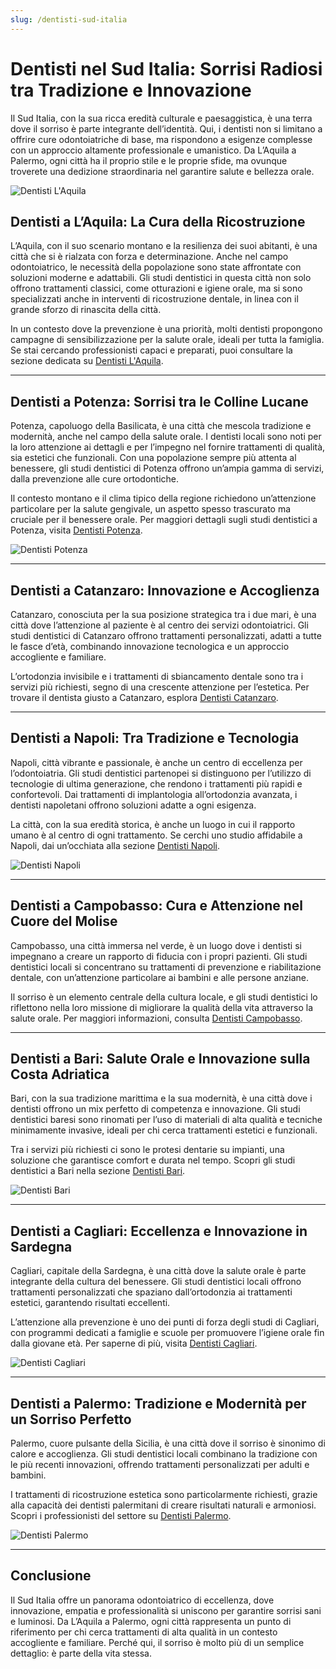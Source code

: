 ```yaml
---
slug: /dentisti-sud-italia
---
```

# Dentisti nel Sud Italia: Sorrisi Radiosi tra Tradizione e Innovazione

Il Sud Italia, con la sua ricca eredità culturale e paesaggistica, è una terra dove il sorriso è parte integrante dell’identità. Qui, i dentisti non si limitano a offrire cure odontoiatriche di base, ma rispondono a esigenze complesse con un approccio altamente professionale e umanistico. Da L’Aquila a Palermo, ogni città ha il proprio stile e le proprie sfide, ma ovunque troverete una dedizione straordinaria nel garantire salute e bellezza orale.

![Dentisti L'Aquila](/guide-img/output/65.jpg)

## Dentisti a L’Aquila: La Cura della Ricostruzione

L’Aquila, con il suo scenario montano e la resilienza dei suoi abitanti, è una città che si è rialzata con forza e determinazione. Anche nel campo odontoiatrico, le necessità della popolazione sono state affrontate con soluzioni moderne e adattabili. Gli studi dentistici in questa città non solo offrono trattamenti classici, come otturazioni e igiene orale, ma si sono specializzati anche in interventi di ricostruzione dentale, in linea con il grande sforzo di rinascita della città.

In un contesto dove la prevenzione è una priorità, molti dentisti propongono campagne di sensibilizzazione per la salute orale, ideali per tutta la famiglia. Se stai cercando professionisti capaci e preparati, puoi consultare la sezione dedicata su [Dentisti L'Aquila](https://www.impresaitalia.info/8513/1/dentisti/l-aquila.aspx).

---

## Dentisti a Potenza: Sorrisi tra le Colline Lucane

Potenza, capoluogo della Basilicata, è una città che mescola tradizione e modernità, anche nel campo della salute orale. I dentisti locali sono noti per la loro attenzione ai dettagli e per l’impegno nel fornire trattamenti di qualità, sia estetici che funzionali. Con una popolazione sempre più attenta al benessere, gli studi dentistici di Potenza offrono un’ampia gamma di servizi, dalla prevenzione alle cure ortodontiche.

Il contesto montano e il clima tipico della regione richiedono un’attenzione particolare per la salute gengivale, un aspetto spesso trascurato ma cruciale per il benessere orale. Per maggiori dettagli sugli studi dentistici a Potenza, visita [Dentisti Potenza](https://www.impresaitalia.info/8513/1/dentisti/potenza.aspx).

![Dentisti Potenza](/guide-img/output/66.jpg)

---

## Dentisti a Catanzaro: Innovazione e Accoglienza

Catanzaro, conosciuta per la sua posizione strategica tra i due mari, è una città dove l’attenzione al paziente è al centro dei servizi odontoiatrici. Gli studi dentistici di Catanzaro offrono trattamenti personalizzati, adatti a tutte le fasce d’età, combinando innovazione tecnologica e un approccio accogliente e familiare.

L’ortodonzia invisibile e i trattamenti di sbiancamento dentale sono tra i servizi più richiesti, segno di una crescente attenzione per l’estetica. Per trovare il dentista giusto a Catanzaro, esplora [Dentisti Catanzaro](https://www.impresaitalia.info/8513/1/dentisti/catanzaro.aspx).

---

## Dentisti a Napoli: Tra Tradizione e Tecnologia

Napoli, città vibrante e passionale, è anche un centro di eccellenza per l’odontoiatria. Gli studi dentistici partenopei si distinguono per l’utilizzo di tecnologie di ultima generazione, che rendono i trattamenti più rapidi e confortevoli. Dai trattamenti di implantologia all’ortodonzia avanzata, i dentisti napoletani offrono soluzioni adatte a ogni esigenza.

La città, con la sua eredità storica, è anche un luogo in cui il rapporto umano è al centro di ogni trattamento. Se cerchi uno studio affidabile a Napoli, dai un’occhiata alla sezione [Dentisti Napoli](https://www.impresaitalia.info/8513/1/dentisti/napoli.aspx).

![Dentisti Napoli](/guide-img/output/67.jpg)

---

## Dentisti a Campobasso: Cura e Attenzione nel Cuore del Molise

Campobasso, una città immersa nel verde, è un luogo dove i dentisti si impegnano a creare un rapporto di fiducia con i propri pazienti. Gli studi dentistici locali si concentrano su trattamenti di prevenzione e riabilitazione dentale, con un’attenzione particolare ai bambini e alle persone anziane.

Il sorriso è un elemento centrale della cultura locale, e gli studi dentistici lo riflettono nella loro missione di migliorare la qualità della vita attraverso la salute orale. Per maggiori informazioni, consulta [Dentisti Campobasso](https://www.impresaitalia.info/8513/1/dentisti/campobasso.aspx).

---

## Dentisti a Bari: Salute Orale e Innovazione sulla Costa Adriatica

Bari, con la sua tradizione marittima e la sua modernità, è una città dove i dentisti offrono un mix perfetto di competenza e innovazione. Gli studi dentistici baresi sono rinomati per l’uso di materiali di alta qualità e tecniche minimamente invasive, ideali per chi cerca trattamenti estetici e funzionali.

Tra i servizi più richiesti ci sono le protesi dentarie su impianti, una soluzione che garantisce comfort e durata nel tempo. Scopri gli studi dentistici a Bari nella sezione [Dentisti Bari](https://www.impresaitalia.info/8513/1/dentisti/bari.aspx).

![Dentisti Bari](/guide-img/output/68.jpg)

---

## Dentisti a Cagliari: Eccellenza e Innovazione in Sardegna

Cagliari, capitale della Sardegna, è una città dove la salute orale è parte integrante della cultura del benessere. Gli studi dentistici locali offrono trattamenti personalizzati che spaziano dall’ortodonzia ai trattamenti estetici, garantendo risultati eccellenti.

L’attenzione alla prevenzione è uno dei punti di forza degli studi di Cagliari, con programmi dedicati a famiglie e scuole per promuovere l’igiene orale fin dalla giovane età. Per saperne di più, visita [Dentisti Cagliari](https://www.impresaitalia.info/8513/1/dentisti/cagliari.aspx).

![Dentisti Cagliari](/guide-img/output/69.jpg)

---

## Dentisti a Palermo: Tradizione e Modernità per un Sorriso Perfetto

Palermo, cuore pulsante della Sicilia, è una città dove il sorriso è sinonimo di calore e accoglienza. Gli studi dentistici locali combinano la tradizione con le più recenti innovazioni, offrendo trattamenti personalizzati per adulti e bambini.

I trattamenti di ricostruzione estetica sono particolarmente richiesti, grazie alla capacità dei dentisti palermitani di creare risultati naturali e armoniosi. Scopri i professionisti del settore su [Dentisti Palermo](https://www.impresaitalia.info/8513/1/dentisti/palermo.aspx).

![Dentisti Palermo](/guide-img/output/70.jpg)

---

## Conclusione

Il Sud Italia offre un panorama odontoiatrico di eccellenza, dove innovazione, empatia e professionalità si uniscono per garantire sorrisi sani e luminosi. Da L’Aquila a Palermo, ogni città rappresenta un punto di riferimento per chi cerca trattamenti di alta qualità in un contesto accogliente e familiare. Perché qui, il sorriso è molto più di un semplice dettaglio: è parte della vita stessa.
